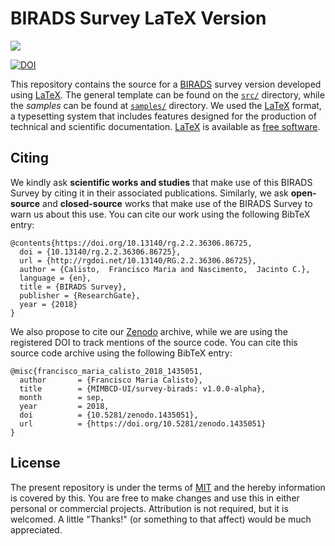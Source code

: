 # BIRADS Survey LaTeX Version

<img src="https://upload.wikimedia.org/wikipedia/commons/thumb/9/92/LaTeX_logo.svg/1599px-LaTeX_logo.svg.png">

[![DOI](https://zenodo.org/badge/DOI/10.5281/zenodo.1435051.svg)](https://doi.org/10.5281/zenodo.1435051)

This repository contains the source for a [BIRADS](https://en.wikipedia.org/wiki/BI-RADS) survey version developed using [LaTeX](https://en.wikipedia.org/wiki/LaTeX). The general template can be found on the [`src/`](src/) directory, while the *samples* can be found at [`samples/`](samples/) directory. We used the [LaTeX](https://www.latex-project.org/) format, a typesetting system that includes features designed for the production of technical and scientific documentation. [LaTeX](https://www.latex-project.org/) is available as [free software](https://www.latex-project.org/lppl/).

## Citing

We kindly ask **scientific works and studies** that make use of this BIRADS Survey by citing it in their associated publications. Similarly, we ask **open-source** and **closed-source** works that make use of the BIRADS Survey to warn us about this use. You can cite our work using the following BibTeX entry:

```
@contents{https://doi.org/10.13140/rg.2.2.36306.86725,
  doi = {10.13140/rg.2.2.36306.86725},
  url = {http://rgdoi.net/10.13140/RG.2.2.36306.86725},
  author = {Calisto,  Francisco Maria and Nascimento,  Jacinto C.},
  language = {en},
  title = {BIRADS Survey},
  publisher = {ResearchGate},
  year = {2018}
}
```

We also propose to cite our [Zenodo](https://zenodo.org) archive, while we are using the registered DOI to track mentions of the source code. You can cite this source code archive using the following BibTeX entry:

```
@misc{francisco_maria_calisto_2018_1435051,
  author       = {Francisco Maria Calisto},
  title        = {MIMBCD-UI/survey-birads: v1.0.0-alpha},
  month        = sep,
  year         = 2018,
  doi          = {10.5281/zenodo.1435051},
  url          = {https://doi.org/10.5281/zenodo.1435051}
}
```

## License

The present repository is under the terms of [MIT](LICENSE) and the hereby information is covered by this. You are free to make changes and use this in either personal or commercial projects. Attribution is not required, but it is welcomed. A little "Thanks!" (or something to that affect) would be much appreciated.
